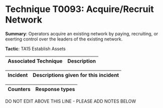 # Technique T0093: Acquire/Recruit Network

**Summary**: Operators acquire an existing network by paying, recruiting, or exerting control over the leaders of the existing network.

**Tactic**: TA15 Establish Assets 


| Associated Technique | Description |
| --------- | ------------------------- |



| Incident | Descriptions given for this incident |
| -------- | -------------------- |



| Counters | Response types |
| -------- | -------------- |


DO NOT EDIT ABOVE THIS LINE - PLEASE ADD NOTES BELOW
